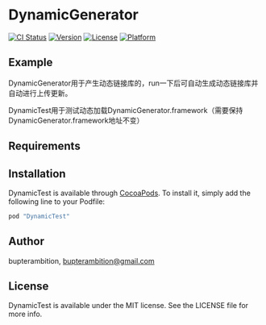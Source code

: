 # DynamicGenerator

[![CI Status](http://img.shields.io/travis/senmiao/DynamicTest.svg?style=flat)](https://travis-ci.org/senmiao/DynamicTest)
[![Version](https://img.shields.io/cocoapods/v/DynamicTest.svg?style=flat)](http://cocoapods.org/pods/DynamicTest)
[![License](https://img.shields.io/cocoapods/l/DynamicTest.svg?style=flat)](http://cocoapods.org/pods/DynamicTest)
[![Platform](https://img.shields.io/cocoapods/p/DynamicTest.svg?style=flat)](http://cocoapods.org/pods/DynamicTest)

## Example

DynamicGenerator用于产生动态链接库的，run一下后可自动生成动态链接库并自动进行上传更新。

DynamicTest用于测试动态加载DynamicGenerator.framework（需要保持DynamicGenerator.framework地址不变）

## Requirements

## Installation

DynamicTest is available through [CocoaPods](http://cocoapods.org). To install
it, simply add the following line to your Podfile:

```ruby
pod "DynamicTest"
```

## Author

bupterambition, bupterambition@gmail.com

## License

DynamicTest is available under the MIT license. See the LICENSE file for more info.
